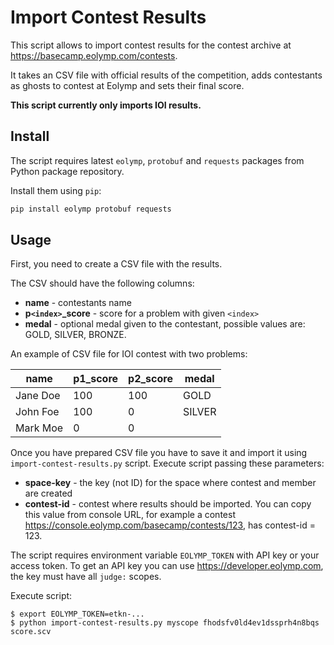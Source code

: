 # Import Contest Results

This script allows to import contest results for the contest archive at https://basecamp.eolymp.com/contests.

It takes an CSV file with official results of the competition, adds contestants as ghosts to contest at Eolymp and sets their final score.

**This script currently only imports IOI results.**

## Install

The script requires latest `eolymp`, `protobuf` and `requests` packages from Python package repository.

Install them using `pip`:

```sh
pip install eolymp protobuf requests
```

## Usage

First, you need to create a CSV file with the results. 

The CSV should have the following columns:
- **name** - contestants name
- **p`<index>`_score** - score for a problem with given `<index>` 
- **medal** - optional medal given to the contestant, possible values are: GOLD, SILVER, BRONZE. 

An example of CSV file for IOI contest with two problems:

| name     | p1_score | p2_score | medal  |
|----------|----------|----------|--------|
| Jane Doe | 100      | 100      | GOLD   |
| John Foe | 100      | 0        | SILVER |
| Mark Moe | 0        | 0        |        |

Once you have prepared CSV file you have to save it and import it using `import-contest-results.py` script. Execute script passing these parameters:

- **space-key** - the key (not ID) for the space where contest and member are created
- **contest-id** - contest where results should be imported. You can copy this value from console URL, for example a contest https://console.eolymp.com/basecamp/contests/123, has contest-id = 123.

The script requires environment variable `EOLYMP_TOKEN` with API key or your access token. To get an API key you can use https://developer.eolymp.com, the key must have all `judge:` scopes. 

Execute script:

```shell
$ export EOLYMP_TOKEN=etkn-... 
$ python import-contest-results.py myscope fhodsfv0ld4ev1dssprh4n8bqs score.scv
```
